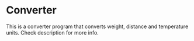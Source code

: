 # Converter
This is a converter program that converts weight, distance and temperature units. 
Check description for more info.
